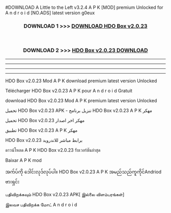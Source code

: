 #DOWNLOAD A Little to the Left v3.2.4 A P K [MOD] premium Unlocked for A n d r o i d [NO.ADS] latest version g0eux 



<div align="center">

<h3>DOWNLOAD 1 >>> <a href="https://downloadmod1.web.app/?judul=HDO Box v2.0.23">DOWNLOAD HDO Box v2.0.23</a></h3><br>

<h3>DOWNLOAD 2 >>> <a href="https://downloadmod1.web.app/?judul=HDO Box v2.0.23">HDO Box v2.0.23 DOWNLOAD </a></h3>

</div>


----------------------------------------------------------

----------------------------------------------------------

----------------------------------------------------------

----------------------------------------------------------


HDO Box v2.0.23 Mod A P K download premium latest version Unlocked

Télécharger HDO Box v2.0.23 A P K pour A n d r o i d Gratuit

download HDO Box v2.0.23 Mod A P K premium latest version Unlocked

تحميل HDO Box v2.0.23 APK - تنزيل برنامج HDO Box v2.0.23 A P K مهكر

تحميل HDO Box v2.0.23 مهكر اخر اصدار

تطبيق HDO Box v2.0.23 A P K مهكر

HDO Box v2.0.23 برابط مباشر للاندرويد

ดาวน์โหลด A P K HDO Box v2.0.23 รับเวอร์ชันล่าสุด

Baixar A P K mod

အက်ပ်ကို ဒေါင်းလုဒ်လုပ်ပါ။ HDO Box v2.0.23 A P K အမည်သည်ကူကိုင်Andriod ဗားရှင်း

பதிவிறக்கவும் HDO Box v2.0.23 APK[ இல்லை விளம்பரங்கள்] 
 
இலவச பதிவிறக்க மோட் A n d r o i d



